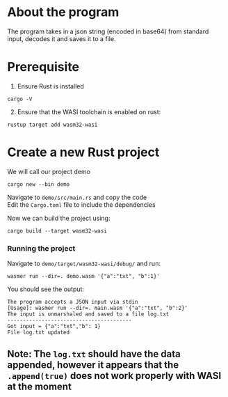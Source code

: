 # About the program
The program takes in a json string (encoded in base64) from standard input, decodes it and saves it to a file.

# Prerequisite
1. Ensure Rust is installed
```
cargo -V
```
2. Ensure that the WASI toolchain is enabled on rust:
```
rustup target add wasm32-wasi
```

# Create a new Rust project
We will call our project demo
```
cargo new --bin demo
```
Navigate to ```demo/src/main.rs``` and copy the code  
Edit the ```Cargo.toml``` file to include the dependencies

Now we can build the project using:
```
cargo build --target wasm32-wasi
```
### Running the project
Navigate to ```demo/target/wasm32-wasi/debug/``` and run:
```
wasmer run --dir=. demo.wasm '{"a":"txt", "b":1}'
```
You should see the output:
```
The program accepts a JSON input via stdin
[Usage]: wasmer run --dir=. main.wasm '{"a":"txt", "b":2}'
The input is unmarshaled and saved to a file log.txt
----------------------------------------
Got input = {"a":"txt","b": 1}
File log.txt updated
```
Note: The ```log.txt``` should have the data appended, however it appears that the ```.append(true)``` does not work properly with WASI at the moment
------
